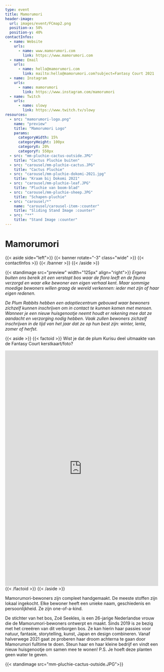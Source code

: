 ```yaml
---
type: event
title: Mamorumori
header-image:
  url: images/event/FCmap2.png
  position-x: 50%
  position-y: 40%
contactInfos:
  - name: Website
    urls:
      - name: www.mamorumori.com
        link: https://www.mamorumori.com
  - name: Email
    urls:
      - name: hello@mamorumori.com
        link: mailto:hello@mamorumori.com?subject=Fantasy Court 2021
  - name: Instagram
    urls:
      - name: mamorumori
        link: https://www.instagram.com/mamorumori
  - name: Twitch
    urls:
      - name: slowy
        link: https://www.twitch.tv/slowy
resources:
  - src: "mamorumori-logo.png"
    name: "preview"
    title: "Mamorumori Logo"
    params:
      categoryWidth: 15%
      categoryHeight: 100px
      categoryX: 20%
      categoryY: 550px
  - src: "mm-pluchie-cactus-outside.JPG"
    title: "Cactus Pluchie buiten"
  - src: "carousel/mm-pluchie-cactus.JPG"
    title: "Cactus Pluchie"
  - src: "carousel/mm-pluchie-dokomi-2021.jpg"
    title: "Kraam bij Dokomi 2021"
  - src: "carousel/mm-pluchie-leaf.JPG"
    title: "Pluchie van boom-blad"
  - src: "carousel/mm-pluchie-sheep.JPG"
    title: "Schapen-pluchie"
  - src: "carousel/*"
    name: "carousel/carousel-item-:counter"
    title: "Sliding Stand Image :counter"
  - src: "**"
    title: "Stand Image :counter"
---
```


# Mamorumori
{{< aside side="left">}}
  {{< banner rotate="-3" class="wide" >}}
      {{< contactInfos >}}
  {{< /banner >}}
{{< /aside >}}

{{< standimage src="preview" width="125px" align="right">}}
_Ergens buiten ons bereik zit een verstopt bos waar de flora leeft en de fauna verzorgd en waar elke bewoner een eigen verhaal kent. Maar sommige moedige bewoners willen graag de wereld verkennen: ieder met zijn of haar eigen redenen._

_De Plum Rabbits hebben een adoptiecentrum gebouwd waar bewoners zichzelf kunnen inschrijven om in contact te kunnen komen met mensen. Wanneer je een nieuw huisgenootje neemt houdt er rekening mee dat ze aandacht en verzorging nodig hebben. Vaak zullen bewoners zichzelf inschrijven in de tijd van het jaar dat ze op hun best zijn: winter, lente, zomer of herfst._

{{< aside >}}
    {{< factoid >}}
       Wist je dat de plum Kurisu deel uitmaakte van de Fantasy Court kerstkaart/foto?
<iframe src="https://www.facebook.com/plugins/post.php?href=https%3A%2F%2Fwww.facebook.com%2FFantasyCourt%2Fposts%2F1843119395852591&show_text=true&width=500" width="500" height="767" style="border:none;overflow:hidden" scrolling="no" frameborder="0" allowfullscreen="true" allow="autoplay; clipboard-write; encrypted-media; picture-in-picture; web-share"></iframe>
    {{< /factoid >}}
{{< /aside >}}

Mamorumori-bewoners zijn compleet handgemaakt. De meeste stoffen zijn lokaal ingekocht. Elke bewoner heeft een unieke naam, geschiedenis en persoonlijkheid. Ze zijn one-of-a-kind.

De stichter van het bos, Zoë Seekles, is een 26-jarige Nederlandse vrouw die de Mamorumori-bewoners ontwerpt en maakt. Sinds 2019 is ze bezig met het creeëren van dit verborgen bos. Ze kan hierin haar passies voor natuur, fantasie, storytelling, kunst, Japan en design combineren. Vanaf halverwege 2021 gaat ze proberen haar droom achterna te gaan door Mamorumori fulltime te doen. Steun haar en haar kleine bedrijf en vindt een nieuw huisgenootje om samen mee te wonen! P.S. Je hoeft deze planten geen water te geven.

{{< standimage src="mm-pluchie-cactus-outside.JPG">}}

